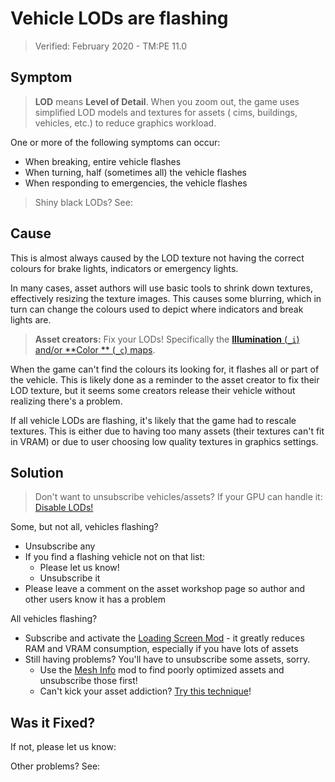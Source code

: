 # Vehicle LODs are flashing

> Verified: February 2020 - TM:PE 11.0

## Symptom

> **LOD** means **Level of Detail**. When you zoom out, the game uses simplified LOD models and textures for assets (
> cims, buildings, vehicles, etc.) to reduce graphics workload.

One or more of the following symptoms can occur:

* When breaking, entire vehicle flashes
* When turning, half (sometimes all) the vehicle flashes
* When responding to emergencies, the vehicle flashes

> Shiny black LODs? See: [](Shiny-Black-Vehicle-LODs.md)

## Cause

This is almost always caused by the LOD texture not having the correct colours for brake lights, indicators or emergency
lights.

In many cases, asset authors will use basic tools to shrink down textures, effectively resizing the texture images. This
causes some blurring, which in turn can change the colours used to depict where indicators and break lights are.

> **Asset creators:** Fix your LODs! Specifically the [**Illumination** (```_i```) and/or **Color
** (```_c```) maps](https://cslmodding.info/asset/vehicle/).

When the game can't find the colours its looking for, it flashes all or part of the vehicle. This is likely done as a
reminder to the asset creator to fix their LOD texture, but it seems some creators release their vehicle without
realizing there's a problem.

If all vehicle LODs are flashing, it's likely that the game had to rescale textures. This is either due to having too
many assets (their textures can't fit in VRAM) or due to user choosing low quality textures in graphics settings.

## Solution

> Don't want to unsubscribe vehicles/assets? If your GPU can handle
> it: [Disable LODs!](https://steamcommunity.com/sharedfiles/filedetails/?id=561888259)

Some, but not all, vehicles flashing?

* Unsubscribe any [](Broken-Vehicle-Assets.md)
* If you find a flashing vehicle not on that list:
    * Please let us know! [](Report-a-Bug.md)
    * Unsubscribe it
* Please leave a comment on the asset workshop page so author and other users know it has a problem

All vehicles flashing?

* Subscribe and activate the [Loading Screen Mod](https://steamcommunity.com/workshop/filedetails/?id=667342976) - it
  greatly reduces RAM and VRAM consumption, especially if you have lots of assets
* Still having problems? You'll have to unsubscribe some assets, sorry.
    * Use the [Mesh Info](https://steamcommunity.com/sharedfiles/filedetails/?id=453956891) mod to find poorly optimized
      assets and unsubscribe those first!
    * Can't kick your asset
      addiction? [Try this technique](https://steamcommunity.com/sharedfiles/filedetails/?id=449998850)!

## Was it Fixed?

If not, please let us know: [](Report-a-Bug.md)

Other problems? See: [](Troubleshooting.md)